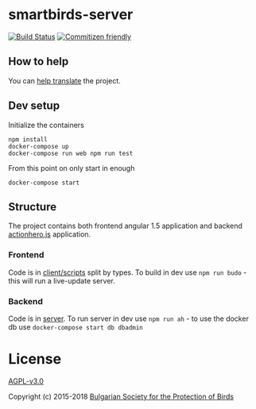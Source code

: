 # smartbirds-server
[![Build Status](https://travis-ci.org/BspbOrg/smartbirds-server.svg?branch=master)](https://travis-ci.org/BspbOrg/smartbirds-server)
[![Commitizen friendly](https://img.shields.io/badge/commitizen-friendly-brightgreen.svg)](http://commitizen.github.io/cz-cli/)


## How to help

You can [help translate](https://poeditor.com/join/project/9RT5wSkZCP) the project.

## Dev setup

Initialize the containers
```
npm install
docker-compose up
docker-compose run web npm run test
```

From this point on only start in enough
```
docker-compose start
```

## Structure
The project contains both frontend angular 1.5 application and backend [actionhero.js](http://www.actionherojs.com/) application.

### Frontend
Code is in [client/scripts](client/scripts) split by types. To build in dev use `npm run budo` - this will run a live-update server.

### Backend
Code is in [server](server). To run server in dev use `npm run ah` - to use the docker db use `docker-compose start db dbadmin`

# License

[AGPL-v3.0](LICENSE)

Copyright (c) 2015-2018 [Bulgarian Society for the Protection of Birds](http://bspb.org)
